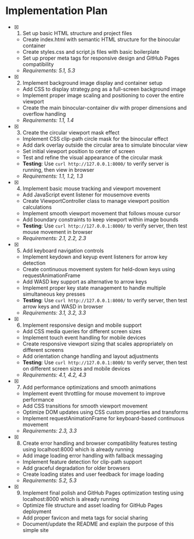 # Implementation Plan

- [x] 1. Set up basic HTML structure and project files

  - Create index.html with semantic HTML structure for the binocular container
  - Create styles.css and script.js files with basic boilerplate
  - Set up proper meta tags for responsive design and GitHub Pages compatibility
  - _Requirements: 5.1, 5.3_

- [x] 2. Implement background image display and container setup

  - Add CSS to display strategy.png as a full-screen background image
  - Implement proper image scaling and positioning to cover the entire viewport
  - Create the main binocular-container div with proper dimensions and overflow handling
  - _Requirements: 1.1, 1.4_

- [x] 3. Create the circular viewport mask effect

  - Implement CSS clip-path circle mask for the binocular effect
  - Add dark overlay outside the circular area to simulate binocular view
  - Set initial viewport position to center of screen
  - Test and refine the visual appearance of the circular mask
  - **Testing**: Use `curl http://127.0.0.1:8000/` to verify server is running, then view in browser
  - _Requirements: 1.1, 1.2, 1.3_

- [x] 4. Implement basic mouse tracking and viewport movement

  - Add JavaScript event listener for mousemove events
  - Create ViewportController class to manage viewport position calculations
  - Implement smooth viewport movement that follows mouse cursor
  - Add boundary constraints to keep viewport within image bounds
  - **Testing**: Use `curl http://127.0.0.1:8000/` to verify server, then test mouse movement in browser
  - _Requirements: 2.1, 2.2, 2.3_

- [x] 5. Add keyboard navigation controls

  - Implement keydown and keyup event listeners for arrow key detection
  - Create continuous movement system for held-down keys using requestAnimationFrame
  - Add WASD key support as alternative to arrow keys
  - Implement proper key state management to handle multiple simultaneous key presses
  - **Testing**: Use `curl http://127.0.0.1:8000/` to verify server, then test arrow keys and WASD in browser
  - _Requirements: 3.1, 3.2, 3.3_

- [x] 6. Implement responsive design and mobile support

  - Add CSS media queries for different screen sizes
  - Implement touch event handling for mobile devices
  - Create responsive viewport sizing that scales appropriately on different screens
  - Add orientation change handling and layout adjustments
  - **Testing**: Use `curl http://127.0.0.1:8000/` to verify server, then test on different screen sizes and mobile devices
  - _Requirements: 4.1, 4.2, 4.3_

- [x] 7. Add performance optimizations and smooth animations

  - Implement event throttling for mouse movement to improve performance
  - Add CSS transitions for smooth viewport movement
  - Optimize DOM updates using CSS custom properties and transforms
  - Implement requestAnimationFrame for keyboard-based continuous movement
  - _Requirements: 2.3, 3.3_

- [x] 8. Create error handling and browser compatibility features testing using localhost:8000 which is already running

  - Add image loading error handling with fallback messaging
  - Implement feature detection for clip-path support
  - Add graceful degradation for older browsers
  - Create loading states and user feedback for image loading
  - _Requirements: 5.2, 5.3_

- [x] 9. Implement final polish and GitHub Pages optimization testing using localhost:8000 which is already running

  - Optimize file structure and asset loading for GitHub Pages deployment
  - Add proper favicon and meta tags for social sharing
  - Document/update the README and explain the purpose of this simple site
